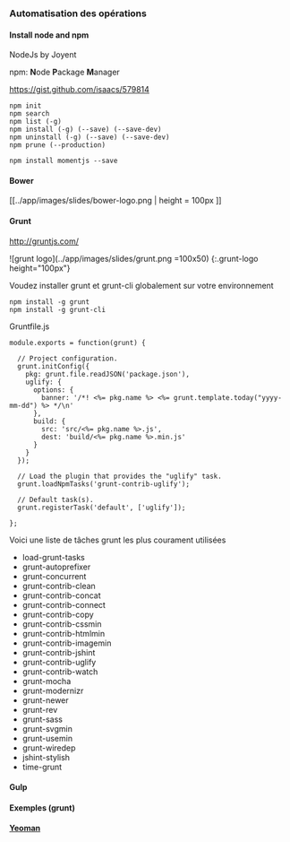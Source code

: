 ### Automatisation des opérations

#### Install node and npm

NodeJs by Joyent

npm: **N**ode **P**ackage **M**anager

https://gist.github.com/isaacs/579814

```
npm init
npm search
npm list (-g)
npm install (-g) (--save) (--save-dev)
npm uninstall (-g) (--save) (--save-dev)
npm prune (--production)
```

```npm install momentjs --save```

#### Bower
[[../app/images/slides/bower-logo.png | height = 100px ]]

#### Grunt
http://gruntjs.com/

![grunt logo](../app/images/slides/grunt.png =100x50)
{:.grunt-logo height="100px"}

Voudez installer grunt et grunt-cli globalement sur votre environnement
```
npm install -g grunt
npm install -g grunt-cli
```

Gruntfile.js
```
module.exports = function(grunt) {

  // Project configuration.
  grunt.initConfig({
    pkg: grunt.file.readJSON('package.json'),
    uglify: {
      options: {
        banner: '/*! <%= pkg.name %> <%= grunt.template.today("yyyy-mm-dd") %> */\n'
      },
      build: {
        src: 'src/<%= pkg.name %>.js',
        dest: 'build/<%= pkg.name %>.min.js'
      }
    }
  });

  // Load the plugin that provides the "uglify" task.
  grunt.loadNpmTasks('grunt-contrib-uglify');

  // Default task(s).
  grunt.registerTask('default', ['uglify']);

};
```

Voici une liste de tâches grunt les plus courament utilisées

- load-grunt-tasks
- grunt-autoprefixer
- grunt-concurrent
- grunt-contrib-clean
- grunt-contrib-concat
- grunt-contrib-connect
- grunt-contrib-copy
- grunt-contrib-cssmin
- grunt-contrib-htmlmin
- grunt-contrib-imagemin
- grunt-contrib-jshint
- grunt-contrib-uglify
- grunt-contrib-watch
- grunt-mocha
- grunt-modernizr
- grunt-newer
- grunt-rev
- grunt-sass
- grunt-svgmin
- grunt-usemin
- grunt-wiredep
- jshint-stylish
- time-grunt

#### Gulp
#### Exemples (grunt)
#### [Yeoman](http://yeoman.io/)